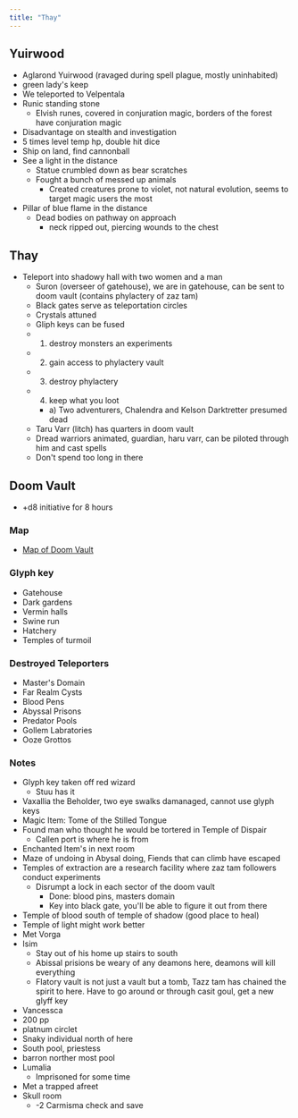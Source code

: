 ```yaml
---
title: "Thay"
---
```


Yuirwood
--------
- Aglarond Yuirwood (ravaged during spell plague, mostly uninhabited)
- green lady's keep
- We teleported to Velpentala
- Runic standing stone
  - Elvish runes, covered in conjuration magic, borders of the forest have conjuration magic
- Disadvantage on stealth and investigation
- 5 times level temp hp, double hit dice
- Ship on land, find cannonball
- See a light in the distance
  - Statue crumbled down as bear scratches
  - Fought a bunch of messed up animals
    - Created creatures prone to violet, not natural evolution, seems to target magic users the most
- Pillar of blue flame in the distance
  - Dead bodies on pathway on approach
    - neck ripped out, piercing wounds to the chest

Thay
----
- Teleport into shadowy hall with two women and a man
  - Suron (overseer of gatehouse), we are in gatehouse, can be sent to doom vault (contains phylactery of zaz tam)
  - Black gates serve as teleportation circles
  - Crystals attuned
  - Gliph keys can be fused
  - 1) destroy monsters an experiments
  - 2) gain access to phylactery vault
  - 3) destroy phylactery
  - 4) keep what you loot
     - a) Two adventurers, Chalendra and Kelson Darktretter presumed dead
  - Taru Varr (litch) has quarters in doom vault
  - Dread warriors animated, guardian, haru varr, can be piloted through him and cast spells
  - Don't spend too long in there

Doom Vault
----------
- +d8 initiative for 8 hours

### Map
- [Map of Doom Vault](doom-vault-map.jpg)

### Glyph key
- Gatehouse
- Dark gardens
- Vermin halls
- Swine run
- Hatchery
- Temples of turmoil

### Destroyed Teleporters
- Master's Domain
- Far Realm Cysts
- Blood Pens
- Abyssal Prisons
- Predator Pools
- Gollem Labratories
- Ooze Grottos

### Notes
- Glyph key taken off red wizard
  - Stuu has it
- Vaxallia the Beholder, two eye swalks damanaged, cannot use glyph keys
- Magic Item: Tome of the Stilled Tongue
- Found man who thought he would be tortered in Temple of Dispair
  - Callen port is where he is from
- Enchanted Item's in next room
- Maze of undoing in Abysal doing, Fiends that can climb have escaped
- Temples of extraction are a research facility where zaz tam followers conduct experiments
  - Disrumpt a lock in each sector of the doom vault
    - Done: blood pins, masters domain
    - Key into black gate, you'll be able to figure it out from there
- Temple of blood south of temple of shadow (good place to heal)
- Temple of light might work better
- Met Vorga
- Isim
  - Stay out of his home up stairs to south
  - Abissal prisions be weary of any deamons here, deamons will kill everything
  - Flatory vault is not just a vault but a tomb, Tazz tam has chained the spirit to here. Have to go around or through casit goul, get a new glyff key
- Vancessca
- 200 pp
- platnum circlet
- Snaky individual north of here
- South pool, priestess
- barron norther most pool
- Lumalia
  - Imprisoned for some time
- Met a trapped afreet
- Skull room
  - -2 Carmisma check and save

